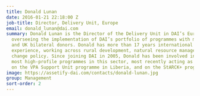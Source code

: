 ```yaml
---
title: Donald Lunan
date: 2016-01-21 22:18:00 Z
job-title: Director, Delivery Unit, Europe
email: donald_lunan@dai.com
summary: Donald Lunan is the Director of the Delivery Unit in DAI’s Europe office,
  overseeing the implementation of DAI’s portfolio of programmes with multilateral
  and UK bilateral donors. Donald has more than 17 years international development
  experience, working across rural development, natural resource management, and climate
  change policy. Since joining DAI in 2005, Donald has been involved in some of Europe’s
  most high-profile programmes in this sector, most recently acting as technical director
  on the VPA Support Unit programme in Liberia, and on the StARCK+ programme in Kenya.
image: https://assetify-dai.com/contacts/donald-lunan.jpg
group: Management
sort-order: 2
---
```


